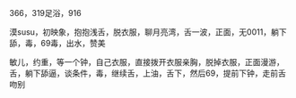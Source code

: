 

366，319足浴，916

漠susu，初映象，抱抱浅舌，脱衣服，聊月亮湾，舌一波，正面，无0011，躺下舔，毒，69毒，出水，赞美

敏儿，约重，等一个钟，自己衣服，直接拨开衣服亲胸，脱掉衣服，正面漫游，舌，躺下舔逼，谈条件，毒，继续舌，上油，舌下，然后69，提前下钟，走前舌吻别